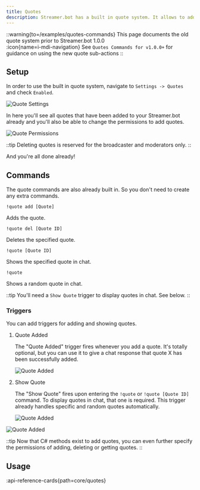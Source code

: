 ```yaml
---
title: Quotes
description: Streamer.bot has a built in quote system. It allows to add, display and delete quotes. Adding a quote automatically assigns an ID and saves a timestamp, the quoting user, the platform as well as the current category (like "Just Chatting").
---
```


::warning{to=/examples/quotes-commands}
This page documents the old quote system prior to Streamer.bot 1.0.0<br/>
:icon{name=i-mdi-navigation} See `Quotes Commands for v1.0.0+` for guidance on using the new quote sub-actions
::

## Setup
In order to use the built in quote system, navigate to `Settings -> Quotes` and check `Enabled`.

![Quote Settings](assets/quotes_6.png)

In here you'll see all quotes that have been added to your Streamer.bot already and you'll also be able to change the permissions to add quotes.

![Quote Permissions](assets/quotes_2.png)

::tip
Deleting quotes is reserved for the broadcaster and moderators only.
::

And you're all done already!

## Commands
The quote commands are also already built in. So you don't need to create any extra commands.

`!quote add [Quote]`

Adds the quote.

`!quote del [Quote ID]`

Deletes the specified quote.

`!quote [Quote ID]`

Shows the specified quote in chat.

`!quote`

Shows a random quote in chat.

::tip
You'll need a `Show Quote` trigger to display quotes in chat. See below.
::

### Triggers
You can add triggers for adding and showing quotes.

1. Quote Added

   The "Quote Added" trigger fires whenever you add a quote. It's totally optional, but you can use it to give a chat response that quote X has been successfully added.

   ![Quote Added](assets/quotes_3.png)

3. Show Quote

   The "Show Quote" fires upon entering the `!quote` or `!quote [Quote ID]` command. To display quotes in chat, that one is required. This trigger already handles specific and random quotes automatically.

   ![Quote Added](assets/quotes_4.png)


![Quote Added](assets/quotes_5.png)

::tip
Now that C# methods exist to add quotes, you can even further specify the permissions of adding, deleting or getting quotes.
::


## Usage
:api-reference-cards{path=core/quotes}
